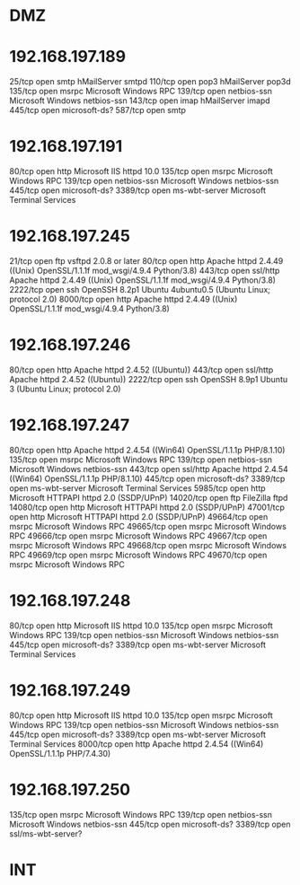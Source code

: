 # DMZ
# 192.168.197.189
25/tcp  open  smtp          hMailServer smtpd
110/tcp open  pop3          hMailServer pop3d
135/tcp open  msrpc         Microsoft Windows RPC
139/tcp open  netbios-ssn   Microsoft Windows netbios-ssn
143/tcp open  imap          hMailServer imapd
445/tcp open  microsoft-ds?
587/tcp open  smtp   

# 192.168.197.191
80/tcp   open  http          Microsoft IIS httpd 10.0
135/tcp  open  msrpc         Microsoft Windows RPC
139/tcp  open  netbios-ssn   Microsoft Windows netbios-ssn
445/tcp  open  microsoft-ds?
3389/tcp open  ms-wbt-server Microsoft Terminal Services

# 192.168.197.245
21/tcp   open  ftp      vsftpd 2.0.8 or later
80/tcp   open  http     Apache httpd 2.4.49 ((Unix) OpenSSL/1.1.1f mod_wsgi/4.9.4 Python/3.8)
443/tcp  open  ssl/http Apache httpd 2.4.49 ((Unix) OpenSSL/1.1.1f mod_wsgi/4.9.4 Python/3.8)
2222/tcp open  ssh      OpenSSH 8.2p1 Ubuntu 4ubuntu0.5 (Ubuntu Linux; protocol 2.0)
8000/tcp open  http     Apache httpd 2.4.49 ((Unix) OpenSSL/1.1.1f mod_wsgi/4.9.4 Python/3.8)

# 192.168.197.246
80/tcp   open  http     Apache httpd 2.4.52 ((Ubuntu))
443/tcp  open  ssl/http Apache httpd 2.4.52 ((Ubuntu))
2222/tcp open  ssh      OpenSSH 8.9p1 Ubuntu 3 (Ubuntu Linux; protocol 2.0)

# 192.168.197.247
80/tcp    open  http          Apache httpd 2.4.54 ((Win64) OpenSSL/1.1.1p PHP/8.1.10)
135/tcp   open  msrpc         Microsoft Windows RPC
139/tcp   open  netbios-ssn   Microsoft Windows netbios-ssn
443/tcp   open  ssl/http      Apache httpd 2.4.54 ((Win64) OpenSSL/1.1.1p PHP/8.1.10)
445/tcp   open  microsoft-ds?
3389/tcp  open  ms-wbt-server Microsoft Terminal Services
5985/tcp  open  http          Microsoft HTTPAPI httpd 2.0 (SSDP/UPnP)
14020/tcp open  ftp           FileZilla ftpd
14080/tcp open  http          Microsoft HTTPAPI httpd 2.0 (SSDP/UPnP)
47001/tcp open  http          Microsoft HTTPAPI httpd 2.0 (SSDP/UPnP)
49664/tcp open  msrpc         Microsoft Windows RPC
49665/tcp open  msrpc         Microsoft Windows RPC
49666/tcp open  msrpc         Microsoft Windows RPC
49667/tcp open  msrpc         Microsoft Windows RPC
49668/tcp open  msrpc         Microsoft Windows RPC
49669/tcp open  msrpc         Microsoft Windows RPC
49670/tcp open  msrpc         Microsoft Windows RPC

# 192.168.197.248
80/tcp   open  http          Microsoft IIS httpd 10.0
135/tcp  open  msrpc         Microsoft Windows RPC
139/tcp  open  netbios-ssn   Microsoft Windows netbios-ssn
445/tcp  open  microsoft-ds?
3389/tcp open  ms-wbt-server Microsoft Terminal Services

# 192.168.197.249
80/tcp   open  http          Microsoft IIS httpd 10.0
135/tcp  open  msrpc         Microsoft Windows RPC
139/tcp  open  netbios-ssn   Microsoft Windows netbios-ssn
445/tcp  open  microsoft-ds?
3389/tcp open  ms-wbt-server Microsoft Terminal Services
8000/tcp open  http          Apache httpd 2.4.54 ((Win64) OpenSSL/1.1.1p PHP/7.4.30)

# 192.168.197.250
135/tcp  open  msrpc              Microsoft Windows RPC
139/tcp  open  netbios-ssn        Microsoft Windows netbios-ssn
445/tcp  open  microsoft-ds?
3389/tcp open  ssl/ms-wbt-server?


# INT


